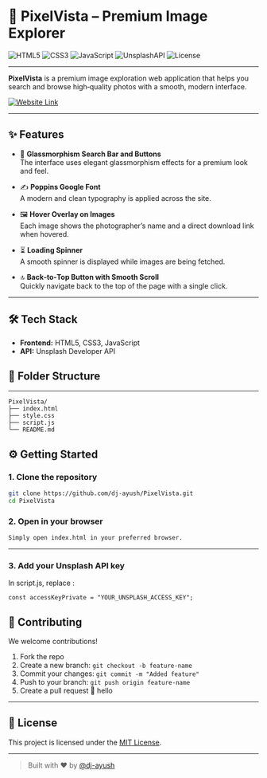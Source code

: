 # 📸 PixelVista – Premium Image Explorer

![HTML5](https://img.shields.io/badge/HTML5-Markup-orange?logo=html5&logoColor=white)
![CSS3](https://img.shields.io/badge/CSS3-Styles-blue?logo=css3&logoColor=white)
![JavaScript](https://img.shields.io/badge/JavaScript-Frontend-yellow?logo=javascript&logoColor=white)
![UnsplashAPI](https://img.shields.io/badge/Unsplash-API-lightgrey?logo=unsplash&logoColor=black)
![License](https://img.shields.io/badge/License-MIT-green.svg)

---

**PixelVista** is a premium image exploration web application that helps you search and browse high‑quality photos with a smooth, modern interface.

[![Website Link](https://img.shields.io/badge/Website%20Link-FF1493?style=for-the-badge)](https://pixel-vista-eight.vercel.app/)

---

## ✨ Features

- 🎨 **Glassmorphism Search Bar and Buttons**  
  The interface uses elegant glassmorphism effects for a premium look and feel.

- ✍️ **Poppins Google Font**  
  A modern and clean typography is applied across the site.

- 🖼️ **Hover Overlay on Images**  
  Each image shows the photographer’s name and a direct download link when hovered.

- ⏳ **Loading Spinner**  
  A smooth spinner is displayed while images are being fetched.

- 🔝 **Back‑to‑Top Button with Smooth Scroll**  
  Quickly navigate back to the top of the page with a single click.

---

## 🛠️ Tech Stack

- **Frontend:** HTML5, CSS3, JavaScript  
- **API:** Unsplash Developer API  


## 📁 Folder Structure
---
```
PixelVista/
├── index.html
├── style.css
├── script.js
└── README.md
```

## ⚙️ Getting Started

### 1. Clone the repository
```bash
git clone https://github.com/dj-ayush/PixelVista.git
cd PixelVista
```
### 2. Open in your browser
```bash
Simply open index.html in your preferred browser.
```
---
### 3. Add your Unsplash API key
In script.js, replace :
```
const accessKeyPrivate = "YOUR_UNSPLASH_ACCESS_KEY";
```
## 🤝 Contributing

We welcome contributions!

1. Fork the repo
2. Create a new branch: `git checkout -b feature-name`
3. Commit your changes: `git commit -m "Added feature"`
4. Push to your branch: `git push origin feature-name`
5. Create a pull request 🚀
hello
---

## 📄 License

This project is licensed under the [MIT License](LICENSE).

---

> Built with ❤️ by [@dj-ayush](https://github.com/dj-ayush)
